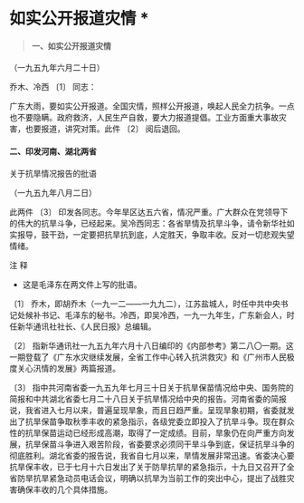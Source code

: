 #  如实公开报道灾情  *

> ####  一、如实公开报道灾情

（一九五九年六月二十日）

乔木、冷西  〔1〕  同志：

广东大雨，要如实公开报道。全国灾情，照样公开报道，唤起人民全力抗争。一点也不要隐瞒。政府救济，人民生产自救，要大力报道提倡。工业方面重大事故灾害，也要报道，讲究对策。此件
〔2〕  阅后退回。

####  二、印发河南、湖北两省  
关于抗旱情况报告的批语

（一九五九年八月二日）

此两件  〔3〕
印发各同志。今年旱区达五六省，情况严重。广大群众在党领导下的伟大的抗旱斗争，已经起来。吴冷西同志：各省旱情及抗旱斗争，请令新华社如实报导，鼓干劲，一定要把抗旱抗到底，人定胜天，争取丰收。反对一切悲观失望情绪。

注 释

*  这是毛泽东在两文件上写的批语。 

〔1〕
乔木，即胡乔木（一九一二——一九九二），江苏盐城人，时任中共中央书记处候补书记、毛泽东的秘书。冷西，即吴冷西，一九一九年生，广东新会人，时任新华通讯社社长、《人民日报》总编辑。

〔2〕
指新华通讯社一九五九年六月十八日编印的《内部参考》第二八〇一期。这一期登载了《广东水灾继续发展，全省工作中心转入抗洪救灾》和《广州市人民极度关心汛情的发展》两篇报道。

〔3〕
指中共河南省委一九五九年七月三十日关于抗旱保苗情况给中央、国务院的简报和中共湖北省委七月二十八日关于抗旱情况给中央的报告。河南省委的简报说，我省进入七月以来，普遍呈现旱象，而且日趋严重。呈现旱象初期，省委就发出了抗旱保苗争取秋季丰收的紧急指示，各级党委立即投入了抗旱斗争。现在群众性的抗旱保苗运动已经形成高潮，取得了一定成绩。目前，旱象仍在向严重方向发展，抗旱保苗斗争进入艰苦阶段，省委要求必须同干旱斗争到底，保证抗旱斗争的彻底胜利。湖北省委的报告说，我省自七月以来，旱情发展非常迅速。省委决心要抗旱保丰收，已于七月十六日发出了关于防旱抗旱的紧急指示，十九日又召开了全省防旱抗旱紧急动员电话会议，明确以抗旱为当前工作的突出中心，提出了战胜灾害确保丰收的几个具体措施。

  

